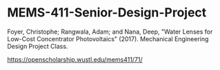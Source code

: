 # MEMS-411-Senior-Design-Project
Foyer, Christophe; Rangwala, Adam; and Nana, Deep, "Water Lenses for Low-Cost Concentrator Photovoltaics" (2017). Mechanical Engineering Design Project Class.

https://openscholarship.wustl.edu/mems411/71/

